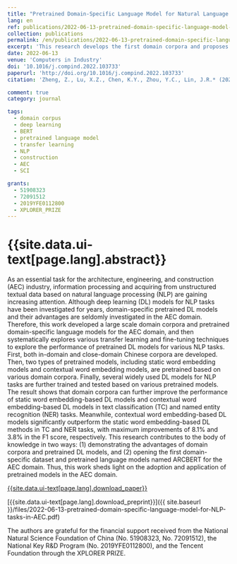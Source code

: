 ```yaml
---
title: "Pretrained Domain-Specific Language Model for Natural Language Processing Tasks in the AEC Domain"
lang: en
ref: publications/2022-06-13-pretrained-domain-specific-language-model-for-NLP-tasks-in-AEC
collection: publications
permalink: /en/publications/2022-06-13-pretrained-domain-specific-language-model-for-NLP-tasks-in-AEC
excerpt: 'This research develops the first domain corpora and proposes the first domain-specific pretrained language model for AEC, experiments showed that the proposed model outperforms existing methods in all typical NLP tasks, with maximum improvements of 8.1% in the F1-score.'
date: 2022-06-13
venue: 'Computers in Industry'
doi: '10.1016/j.compind.2022.103733'
paperurl: 'http://doi.org/10.1016/j.compind.2022.103733'
citation: 'Zheng, Z., Lu, X.Z., Chen, K.Y., Zhou, Y.C., Lin, J.R.* (2022). Pretrained Domain-Specific Language Model for Natural Language Processing Tasks in the AEC Domain. <i>Computers in Industry</i>, 142, 103733. doi: 10.1016/j.compind.2022.103733'

comment: true
category: journal

tags: 
  - domain corpus
  - deep learning
  - BERT
  - pretrained language model
  - transfer learning
  - NLP
  - construction
  - AEC
  - SCI

grants:
  - 51908323
  - 72091512
  - 2019YFE0112800
  - XPLORER_PRIZE
---
```



{{site.data.ui-text[page.lang].abstract}}
====

As an essential task for the architecture, engineering, and construction (AEC) industry, information processing and acquiring from unstructured textual data based on natural language processing (NLP) are gaining increasing attention. Although deep learning (DL) models for NLP tasks have been investigated for years, domain-specific pretrained DL models and their advantages are seldomly investigated in the AEC domain. Therefore, this work developed a large scale domain corpora and pretrained domain-specific language models for the AEC domain, and then systematically explores various transfer learning and fine-tuning techniques to explore the performance of pretrained DL models for various NLP tasks. First, both in-domain and close-domain Chinese corpora are developed. Then, two types of pretrained models, including static word embedding models and contextual word embedding models, are pretrained based on various domain corpora. Finally, several widely used DL models for NLP tasks are further trained and tested based on various pretrained models. The result shows that domain corpora can further improve the performance of static word embedding-based DL models and contextual word embedding-based DL models in text classification (TC) and named entity recognition (NER) tasks. Meanwhile, contextual word embedding-based DL models significantly outperform the static word embedding-based DL methods in TC and NER tasks, with maximum improvements of 8.1% and 3.8% in the F1 score, respectively. This research contributes to the body of knowledge in two ways: (1) demonstrating the advantages of domain corpora and pretrained DL models, and (2) opening the first domain-specific dataset and pretrained language models named ARCBERT for the AEC domain. Thus, this work sheds light on the adoption and application of pretrained models in the AEC domain.

[{{site.data.ui-text[page.lang].download_paper}}]({{page.paperurl}})

[{{site.data.ui-text[page.lang].download_preprint}}]({{ site.baseurl }}/files/2022-06-13-pretrained-domain-specific-language-model-for-NLP-tasks-in-AEC.pdf)

The  authors  are  grateful  for  the  financial  support  received  from  the  National  Natural  Science Foundation  of  China  (No.  51908323,  No.  72091512),  the  National  Key  R&D  Program  (No. 2019YFE0112800), and the Tencent Foundation through the XPLORER PRIZE. 



